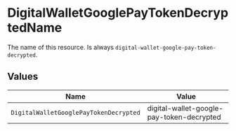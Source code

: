 # DigitalWalletGooglePayTokenDecryptedName

The name of this resource. Is always `digital-wallet-google-pay-token-decrypted`.


## Values

| Name                                      | Value                                     |
| ----------------------------------------- | ----------------------------------------- |
| `DigitalWalletGooglePayTokenDecrypted`    | digital-wallet-google-pay-token-decrypted |